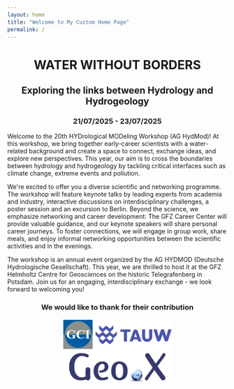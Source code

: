 ```yaml
---
layout: home
title: "Welcome to My Custom Home Page"
permalink: /
---
```



<h1 style="text-align: center;">WATER WITHOUT BORDERS</h1>

<h2 style="text-align: center;">Exploring the links between
Hydrology and Hydrogeology</h2>

<h3 style="text-align: center;">21/07/2025 - 23/07/2025</h3>



Welcome to the 20th HYDrological MODeling
Workshop (AG HydMod)! At this workshop, we bring together early-career scientists with
a water-related background and create a space to connect,
exchange ideas, and explore new perspectives. This year, our
aim is to cross the boundaries between hydrology and
hydrogeology by tackling critical interfaces such as climate
change, extreme events and pollution.

We're excited to offer you a diverse scientific and networking
programme. The workshop will feature keynote talks by
leading experts from academia and industry, interactive
discussions on interdisciplinary challenges, a poster session and
an excursion to Berlin. Beyond the science, we emphasize
networking and career development: The GFZ Career Center
will provide valuable guidance, and our keynote speakers will
share personal career journeys. To foster connections, we will
engage in group work, share meals, and enjoy informal
networking opportunities between the scientific activities and
in the evenings.

The workshop is an annual event organized by the AG
HYDMOD (Deutsche Hydrologische Gesellschaft). This year,
we are thrilled to host it at the GFZ Helmholtz Centre for
Geosciences on the historic Telegrafenberg in Potsdam. Join us
for an engaging, interdisciplinary exchange - we look forward
to welcoming you!


<h3 style="text-align: center;">We would like to thank for their contribution</h3>


<div style="text-align: center; background-color: transparent; border: none; padding: 0; margin: 0;">
    <img src="logos2.png"  alt="Who we want to thank!" style="width: 50%; height: auto;" />
</div>


